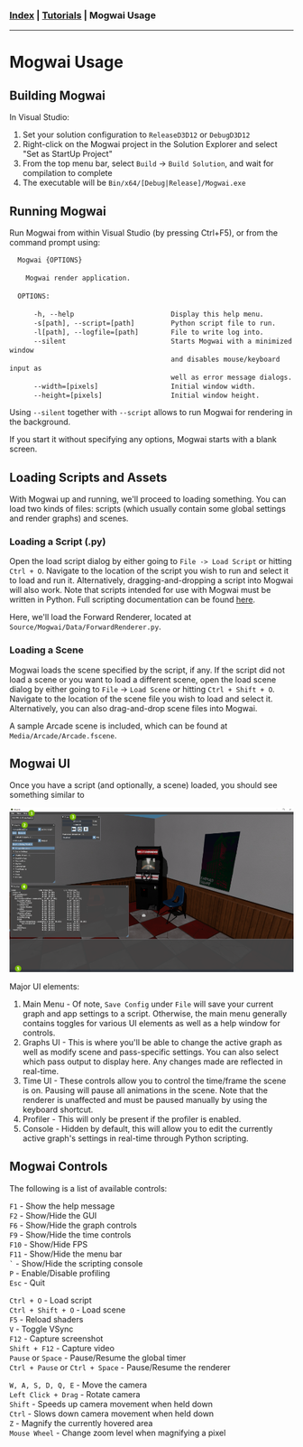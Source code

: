 ### [Index](../index.md) | [Tutorials](./index.md) | Mogwai Usage

--------

# Mogwai Usage

## Building Mogwai

In Visual Studio:
1. Set your solution configuration to `ReleaseD3D12` or `DebugD3D12`
2. Right-click on the Mogwai project in the Solution Explorer and select "Set as StartUp Project"
3. From the top menu bar, select `Build` -> `Build Solution`, and wait for compilation to complete
4. The executable will be `Bin/x64/[Debug|Release]/Mogwai.exe`

## Running Mogwai

Run Mogwai from within Visual Studio (by pressing Ctrl+F5), or from the command prompt using:

```
  Mogwai {OPTIONS}

    Mogwai render application.

  OPTIONS:

      -h, --help                        Display this help menu.
      -s[path], --script=[path]         Python script file to run.
      -l[path], --logfile=[path]        File to write log into.
      --silent                          Starts Mogwai with a minimized window
                                        and disables mouse/keyboard input as
                                        well as error message dialogs.
      --width=[pixels]                  Initial window width.
      --height=[pixels]                 Initial window height.
```

Using `--silent` together with `--script` allows to run Mogwai for rendering in the background.

If you start it without specifying any options, Mogwai starts with a blank screen.

## Loading Scripts and Assets

With Mogwai up and running, we'll proceed to loading something. You can load two kinds of files: scripts (which usually contain some global settings and render graphs) and scenes.

### Loading a Script (.py)
Open the load script dialog by either going to `File -> Load Script` or hitting `Ctrl + O`. Navigate to the location of the script you wish to run and select it to load and run it. Alternatively, dragging-and-dropping a script into Mogwai will also work. Note that scripts intended for use with Mogwai must be written in Python. Full scripting documentation can be found [here](../Usage/Scripting.md).

Here, we'll load the Forward Renderer, located at `Source/Mogwai/Data/ForwardRenderer.py`.

### Loading a Scene
Mogwai loads the scene specified by the script, if any. If the script did not load a scene or you want to load a different scene, open the load scene dialog by either going to `File` -> `Load Scene` or hitting `Ctrl + Shift + O`. Navigate to the location of the scene file you wish to load and select it. Alternatively, you can also drag-and-drop scene files into Mogwai.

A sample Arcade scene is included, which can be found at `Media/Arcade/Arcade.fscene`.

## Mogwai UI
Once you have a script (and optionally, a scene) loaded, you should see something similar to

![MogwaiUI](./images/MogwaiUI.png)

Major UI elements:

1. Main Menu - Of note, `Save Config` under `File` will save your current graph and app settings to a script. Otherwise, the main menu generally contains toggles for various UI elements as well as a help window for controls.
2. Graphs UI - This is where you'll be able to change the active graph as well as modify scene and pass-specific settings. You can also select which pass output to display here. Any changes made are reflected in real-time.
3. Time UI - These controls allow you to control the time/frame the scene is on. Pausing will pause all animations in the scene. Note that the renderer is unaffected and must be paused manually by using the keyboard shortcut.
4. Profiler - This will only be present if the profiler is enabled.
5. Console - Hidden by default, this will allow you to edit the currently active graph's settings in real-time through Python scripting.

## Mogwai Controls
The following is a list of available controls:

`F1` - Show the help message\
`F2` - Show/Hide the GUI\
`F6` - Show/Hide the graph controls\
`F9` - Show/Hide the time controls\
`F10` - Show/Hide FPS\
`F11` - Show/Hide the menu bar\
`` ` `` - Show/Hide the scripting console\
`P` - Enable/Disable profiling\
`Esc` - Quit

`Ctrl + O` - Load script\
`Ctrl + Shift + O` - Load scene\
`F5` - Reload shaders\
`V` - Toggle VSync\
`F12` - Capture screenshot\
`Shift + F12` - Capture video\
`Pause` or `Space` - Pause/Resume the global timer\
`Ctrl + Pause` or `Ctrl + Space` - Pause/Resume the renderer

`W, A, S, D, Q, E` - Move the camera\
`Left Click + Drag` - Rotate camera\
`Shift` - Speeds up camera movement when held down\
`Ctrl` - Slows down camera movement when held down\
`Z` - Magnify the currently hovered area\
`Mouse Wheel` - Change zoom level when magnifying a pixel
